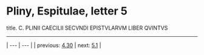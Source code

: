 # Pliny, Espitulae, letter 5

title. C. PLINII CAECILII SECVNDI EPISTVLARVM LIBER QVINTVS



---

| --- | --- |
| previous: [4.30](../4.30/) | next: [5.1](../5.1/) |